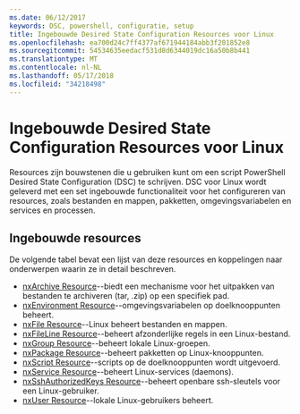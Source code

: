 ```yaml
---
ms.date: 06/12/2017
keywords: DSC, powershell, configuratie, setup
title: Ingebouwde Desired State Configuration Resources voor Linux
ms.openlocfilehash: ea700d24c7ff4377af671944184abb3f201852e8
ms.sourcegitcommit: 54534635eedacf531d8d6344019dc16a50b8b441
ms.translationtype: MT
ms.contentlocale: nl-NL
ms.lasthandoff: 05/17/2018
ms.locfileid: "34218498"
---
```

# <a name="built-in-desired-state-configuration-resources-for-linux"></a>Ingebouwde Desired State Configuration Resources voor Linux

Resources zijn bouwstenen die u gebruiken kunt om een script PowerShell Desired State Configuration (DSC) te schrijven. DSC voor Linux wordt geleverd met een set ingebouwde functionaliteit voor het configureren van resources, zoals bestanden en mappen, pakketten, omgevingsvariabelen en services en processen.

## <a name="built-in-resources"></a>Ingebouwde resources

De volgende tabel bevat een lijst van deze resources en koppelingen naar onderwerpen waarin ze in detail beschreven.

* [nxArchive Resource](lnxArchiveResource.md)--biedt een mechanisme voor het uitpakken van bestanden te archiveren (tar, .zip) op een specifiek pad.
* [nxEnvironment Resource](lnxEnvironmentResource.md)--omgevingsvariabelen op doelknooppunten beheert.
* [nxFile Resource](lnxFileResource.md)--Linux beheert bestanden en mappen.
* [nxFileLine Resource](lnxFileLineResource.md)--beheert afzonderlijke regels in een Linux-bestand.
* [nxGroup Resource](lnxGroupResource.md)--beheert lokale Linux-groepen.
* [nxPackage Resource](lnxPackageResource.md)--beheert pakketten op Linux-knooppunten.
* [nxScript Resource](lnxScriptResource.md)--scripts op de doelknooppunten wordt uitgevoerd.
* [nxService Resource](lnxServiceResource.md)--beheert Linux-services (daemons).
* [nxSshAuthorizedKeys Resource](lnxSshAuthorizedKeysResource.md)--beheert openbare ssh-sleutels voor een Linux-gebruiker.
* [nxUser Resource](lnxUserResource.md)--lokale Linux-gebruikers beheert.